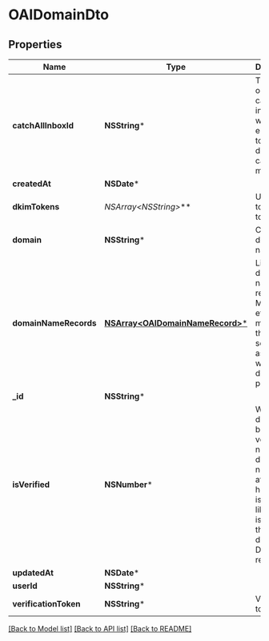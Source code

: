 # OAIDomainDto

## Properties
Name | Type | Description | Notes
------------ | ------------- | ------------- | -------------
**catchAllInboxId** | **NSString*** | The optional catch all inbox that will receive emails sent to the domain that cannot be matched. | [optional] 
**createdAt** | **NSDate*** |  | 
**dkimTokens** | **NSArray&lt;NSString*&gt;*** | Unique token DKIM tokens | [optional] 
**domain** | **NSString*** | Custom domain name | [optional] 
**domainNameRecords** | [**NSArray&lt;OAIDomainNameRecord&gt;***](OAIDomainNameRecord.md) | List of DNS domain name records (C, MX, TXT) etc that you must add to the DNS server associated with your domain provider. | [optional] 
**_id** | **NSString*** |  | 
**isVerified** | **NSNumber*** | Whether domain has been verified or not. If the domain is not verified after 72 hours there is most likely an issue with the domains DNS records. | [optional] 
**updatedAt** | **NSDate*** |  | 
**userId** | **NSString*** |  | 
**verificationToken** | **NSString*** | Verification tokens | [optional] 

[[Back to Model list]](../README.md#documentation-for-models) [[Back to API list]](../README.md#documentation-for-api-endpoints) [[Back to README]](../README.md)


